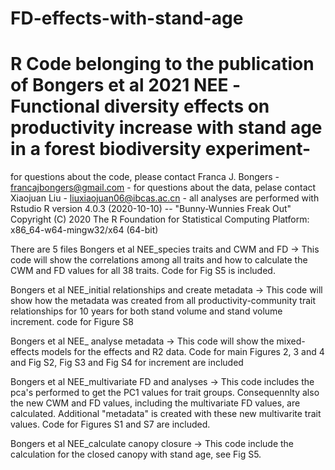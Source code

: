 # FD-effects-with-stand-age
# R Code belonging to the publication of Bongers et al 2021 NEE -Functional diversity effects on productivity increase with stand age in a forest biodiversity experiment-
for questions about the code, please contact Franca J. Bongers  - francajbongers@gmail.com - 
for questions about the data, pelase contact Xiaojuan Liu - liuxiaojuan06@ibcas.ac.cn - 
all analyses are performed with Rstudio 
R version 4.0.3 (2020-10-10) -- "Bunny-Wunnies Freak Out"
Copyright (C) 2020 The R Foundation for Statistical Computing
Platform: x86_64-w64-mingw32/x64 (64-bit)

There are 5 files 
Bongers et al NEE_species traits and CWM and FD
-> This code will show the correlations among all traits and how to calculate the CWM and FD values for all 38 traits. Code for Fig S5 is included.

Bongers et al NEE_initial relationships and create metadata 
-> This code will show how the metadata was created from all productivity-community trait relationships for 10 years for both stand volume and stand volume increment.
code for Figure S8

Bongers et al NEE_ analyse metadata
-> This code will show the mixed-effects models for the effects and R2 data. Code for main Figures 2, 3 and 4 and Fig S2, Fig S3 and Fig S4 for increment are included

Bongers et al NEE_multivariate FD and analyses
-> This code includes the pca's performed to get the PC1 values for trait groups. Consequennlty also the new CWM and FD values, including the multivariate FD values, are calculated.
Additional "metadata" is created with these new multivarite trait values. Code for Figures S1 and S7 are included.  

Bongers et al NEE_calculate canopy closure
-> This code include the calculation for the closed canopy with stand age, see Fig S5. 
